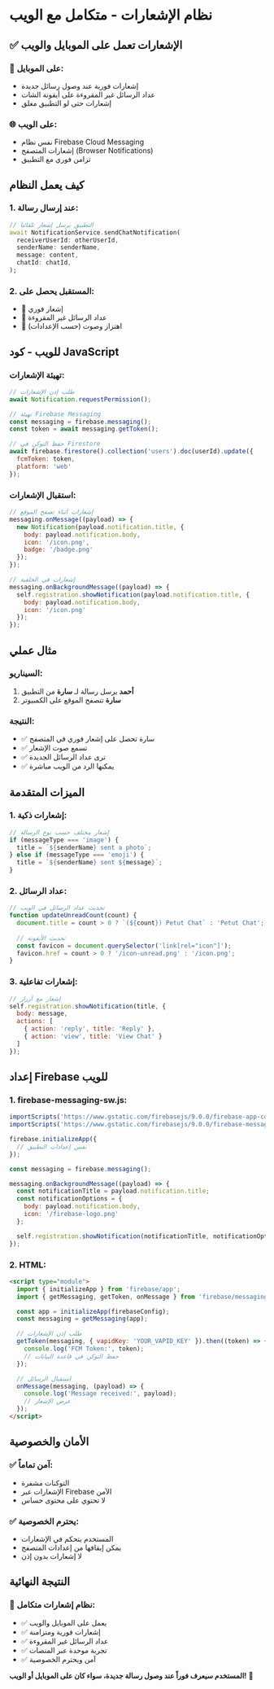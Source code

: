 # نظام الإشعارات - متكامل مع الويب

## ✅ الإشعارات تعمل على الموبايل والويب

### 📱 **على الموبايل:**
- إشعارات فورية عند وصول رسائل جديدة
- عداد الرسائل غير المقروءة على أيقونة الشات
- إشعارات حتى لو التطبيق مغلق

### 🌐 **على الويب:**
- نفس نظام Firebase Cloud Messaging
- إشعارات المتصفح (Browser Notifications)
- تزامن فوري مع التطبيق

## كيف يعمل النظام

### 1. **عند إرسال رسالة:**
```dart
// التطبيق يرسل إشعار تلقائياً
await NotificationService.sendChatNotification(
  receiverUserId: otherUserId,
  senderName: senderName,
  message: content,
  chatId: chatId,
);
```

### 2. **المستقبل يحصل على:**
- 🔔 إشعار فوري
- 🔴 عداد الرسائل غير المقروءة
- 📱 اهتزاز وصوت (حسب الإعدادات)

## للويب - كود JavaScript

### تهيئة الإشعارات:
```javascript
// طلب إذن الإشعارات
await Notification.requestPermission();

// تهيئة Firebase Messaging
const messaging = firebase.messaging();
const token = await messaging.getToken();

// حفظ التوكن في Firestore
await firebase.firestore().collection('users').doc(userId).update({
  fcmToken: token,
  platform: 'web'
});
```

### استقبال الإشعارات:
```javascript
// إشعارات أثناء تصفح الموقع
messaging.onMessage((payload) => {
  new Notification(payload.notification.title, {
    body: payload.notification.body,
    icon: '/icon.png',
    badge: '/badge.png'
  });
});

// إشعارات في الخلفية
messaging.onBackgroundMessage((payload) => {
  self.registration.showNotification(payload.notification.title, {
    body: payload.notification.body,
    icon: '/icon.png'
  });
});
```

## مثال عملي

### السيناريو:
1. **أحمد** يرسل رسالة لـ **سارة** من التطبيق
2. **سارة** تتصفح الموقع على الكمبيوتر

### النتيجة:
- ✅ سارة تحصل على إشعار فوري في المتصفح
- ✅ تسمع صوت الإشعار
- ✅ ترى عداد الرسائل الجديدة
- ✅ يمكنها الرد من الويب مباشرة

## الميزات المتقدمة

### 1. **إشعارات ذكية:**
```javascript
// إشعار مختلف حسب نوع الرسالة
if (messageType === 'image') {
  title = `${senderName} sent a photo`;
} else if (messageType === 'emoji') {
  title = `${senderName} sent ${message}`;
}
```

### 2. **عداد الرسائل:**
```javascript
// تحديث عداد الرسائل في الويب
function updateUnreadCount(count) {
  document.title = count > 0 ? `(${count}) Petut Chat` : 'Petut Chat';
  
  // تحديث الأيقونة
  const favicon = document.querySelector('link[rel="icon"]');
  favicon.href = count > 0 ? '/icon-unread.png' : '/icon.png';
}
```

### 3. **إشعارات تفاعلية:**
```javascript
// إشعار مع أزرار
self.registration.showNotification(title, {
  body: message,
  actions: [
    { action: 'reply', title: 'Reply' },
    { action: 'view', title: 'View Chat' }
  ]
});
```

## إعداد Firebase للويب

### 1. **firebase-messaging-sw.js:**
```javascript
importScripts('https://www.gstatic.com/firebasejs/9.0.0/firebase-app-compat.js');
importScripts('https://www.gstatic.com/firebasejs/9.0.0/firebase-messaging-compat.js');

firebase.initializeApp({
  // نفس إعدادات التطبيق
});

const messaging = firebase.messaging();

messaging.onBackgroundMessage((payload) => {
  const notificationTitle = payload.notification.title;
  const notificationOptions = {
    body: payload.notification.body,
    icon: '/firebase-logo.png'
  };

  self.registration.showNotification(notificationTitle, notificationOptions);
});
```

### 2. **HTML:**
```html
<script type="module">
  import { initializeApp } from 'firebase/app';
  import { getMessaging, getToken, onMessage } from 'firebase/messaging';

  const app = initializeApp(firebaseConfig);
  const messaging = getMessaging(app);

  // طلب إذن الإشعارات
  getToken(messaging, { vapidKey: 'YOUR_VAPID_KEY' }).then((token) => {
    console.log('FCM Token:', token);
    // حفظ التوكن في قاعدة البيانات
  });

  // استقبال الرسائل
  onMessage(messaging, (payload) => {
    console.log('Message received:', payload);
    // عرض الإشعار
  });
</script>
```

## الأمان والخصوصية

### ✅ **آمن تماماً:**
- التوكنات مشفرة
- الإشعارات عبر Firebase الآمن
- لا تحتوي على محتوى حساس

### ✅ **يحترم الخصوصية:**
- المستخدم يتحكم في الإشعارات
- يمكن إيقافها من إعدادات المتصفح
- لا إشعارات بدون إذن

## النتيجة النهائية

### 🎉 **نظام إشعارات متكامل:**
- ✅ يعمل على الموبايل والويب
- ✅ إشعارات فورية ومتزامنة
- ✅ عداد الرسائل غير المقروءة
- ✅ تجربة موحدة عبر المنصات
- ✅ آمن ويحترم الخصوصية

**المستخدم سيعرف فوراً عند وصول رسالة جديدة، سواء كان على الموبايل أو الويب!** 🔔